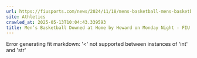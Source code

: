 ```yaml
---
url: https://fiusports.com/news/2024/11/18/mens-basketball-mens-basketball-downed-at-home-by-howard-on-monday-night.aspx
site: Athletics
crawled_at: 2025-05-13T10:04:43.339593
title: Men’s Basketball Downed at Home by Howard on Monday Night - FIU Athletics
---
```


Error generating fit markdown: '<' not supported between instances of 'int' and 'str'